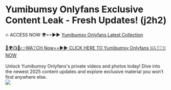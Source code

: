 # Yumibumsy Onlyfans Exclusive Content Leak - Fresh Updates! (j2h2)

🔥 ACCESS NOW 🌍==►► <a href="https://tinyurl.com/kvy9nzfs" rel="nofollow">Yumibumsy Onlyfans Latest Collection</a>
<br><br>
[🔴🌍📺📱👉WA𝚃CH Now==►► CLICK HERE TO Yumibumsy Onlyfans 𝚆𝙰𝚃𝙲𝙷 NOW](https://tinyurl.com/kvy9nzfs)
<br><br>
Unlock Yumibumsy Onlyfans's private videos and photos today! Dive into the newest 2025 content updates and explore exclusive material you won’t find anywhere else.
<br>
<a href="https://tinyurl.com/kvy9nzfs" rel="nofollow" data-target="animated-image.originalLink"><img src="https://camo.githubusercontent.com/8a4f000d20f83aca3bf7ec5f350d767afa0574a8a352519fd8cfa583a6f93a33/68747470733a2f2f692e696d6775722e636f6d2f644a486b345a712e676966" data-canonical-src="https://i.imgur.com/dJHk4Zq.gif" style="max-width: 100%; display: inline-block;" data-target="animated-image.originalImage"></a>
<br>
